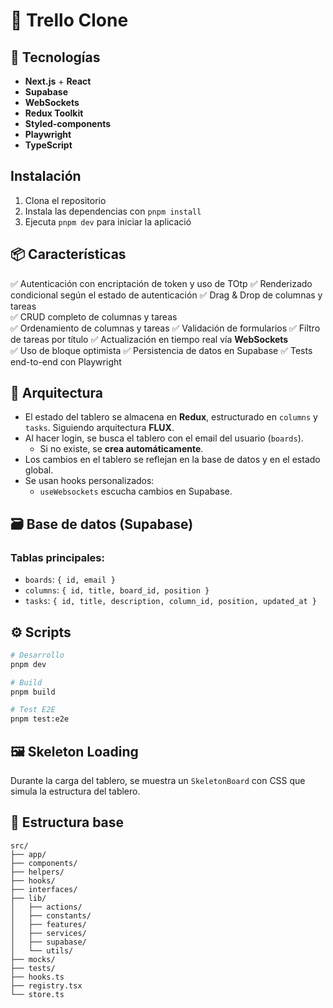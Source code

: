 # 🧩 Trello Clone

## 🚀 Tecnologías

- **Next.js** + **React**
- **Supabase**
- **WebSockets**
- **Redux Toolkit**
- **Styled-components**
- **Playwright**
- **TypeScript**

## Instalación
1. Clona el repositorio
2. Instala las dependencias con `pnpm install`
4. Ejecuta `pnpm dev` para iniciar la aplicació


## 📦 Características

✅ Autenticación con encriptación de token y uso de TOtp
✅ Renderizado condicional según el estado de autenticación
✅ Drag & Drop de columnas y tareas  
✅ CRUD completo de columnas y tareas  
✅ Ordenamiento de columnas y tareas
✅ Validación de formularios
✅ Filtro de tareas por título
✅ Actualización en tiempo real vía **WebSockets**  
✅ Uso de bloque optimista
✅ Persistencia de datos en Supabase
✅ Tests end-to-end con Playwright


## 🧠 Arquitectura

- El estado del tablero se almacena en **Redux**, estructurado en `columns` y `tasks`. Siguiendo arquitectura **FLUX**.
- Al hacer login, se busca el tablero con el email del usuario (`boards`).
  - Si no existe, se **crea automáticamente**.
- Los cambios en el tablero se reflejan en la base de datos y en el estado global.
- Se usan hooks personalizados:
  - `useWebsockets` escucha cambios en Supabase.


## 🗃️ Base de datos (Supabase)

### Tablas principales:

- `boards`: `{ id, email }`
- `columns`: `{ id, title, board_id, position }`
- `tasks`: `{ id, title, description, column_id, position, updated_at }`


## ⚙️ Scripts

```bash
# Desarrollo
pnpm dev

# Build
pnpm build

# Test E2E
pnpm test:e2e
```


## 🖼️ Skeleton Loading

Durante la carga del tablero, se muestra un `SkeletonBoard` con CSS que simula la estructura del tablero.


## 📁 Estructura base

```
src/
├── app/
├── components/
├── helpers/
├── hooks/
├── interfaces/
├── lib/
│   ├── actions/
│   ├── constants/
│   ├── features/
│   ├── services/
│   ├── supabase/
│   └── utils/
├── mocks/
├── tests/
├── hooks.ts
├── registry.tsx
└── store.ts
```
